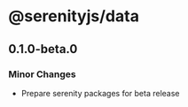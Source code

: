 # @serenityjs/data

## 0.1.0-beta.0

### Minor Changes

- Prepare serenity packages for beta release
